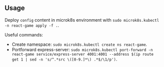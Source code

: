## Usage

Deploy `config` content in microk8s environment with `sudo microk8s.kubectl -n react-game apply -f .`.  

Useful commands:
* Create namespace: `sudo microk8s.kubectl create ns react-game`.
* Portforward express-server: `sudo microk8s.kubectl port-forward -n react-game service/express-server 4001:4001 --address $(ip route get 1 | sed -n 's/^.*src \([0-9.]*\) .*$/\1/p')`.
